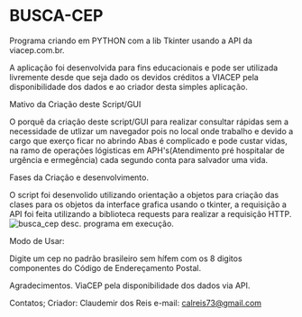 # BUSCA-CEP

Programa criando em PYTHON com a lib Tkinter usando a API da viacep.com.br.

A aplicação foi desenvolvida para fins educacionais e pode ser utilizada livremente desde que seja dado os devidos créditos a VIACEP pela disponibilidade dos dados e ao criador desta simples aplicação.

Mativo da Criação deste Script/GUI 

O porquê da criação deste script/GUI para realizar consultar rápidas sem a necessidade de utlizar um navegador pois no local onde trabalho e devido a cargo que exerço ficar no abrindo Abas é complicado e pode custar vidas, na ramo de operações lógisticas em APH's(Atendimento pré hospitalar de urgência e ermegência) cada segundo conta para salvador uma vida.

Fases da Criação e desenvolvimento. 

O script foi desenvolido utilizando orientação a objetos para criação das clases para os objetos da interface grafica usando o tkinter, a requisição a API foi feita utilizando a biblioteca requests para realizar a requisição HTTP.
![busca_cep](https://github.com/user-attachments/assets/08a1176e-5af9-42ca-87af-0afded982347)
desc. programa em execução.

Modo de Usar:

Digite um cep no padrão brasileiro sem hífem com os 8 digitos componentes do Código de Endereçamento Postal.

Agradecimentos.
ViaCEP pela disponibilidade dos dados via API.

Contatos; 
Criador: Claudemir dos Reis
e-mail: calreis73@gmail.com
